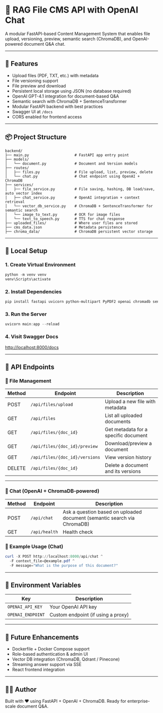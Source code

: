 # 📁 RAG File CMS API with OpenAI Chat

A modular FastAPI-based Content Management System that enables file upload, versioning, preview, semantic search (ChromaDB), and OpenAI-powered document Q&A chat.

---

## 🚀 Features

- Upload files (PDF, TXT, etc.) with metadata
- File versioning support
- File preview and download
- Persistent local storage using JSON (no database required)
- OpenAI GPT-4.1 integration for document-based Q&A
- Semantic search with ChromaDB + SentenceTransformer
- Modular FastAPI backend with best practices
- Swagger UI at `/docs`
- CORS enabled for frontend access

---

## 📦 Project Structure

```
backend/
├── main.py                     # FastAPI app entry point
├── models/
│   └── document.py             # Document and Version models
├── routes/
│   ├── files.py                # File upload, list, preview, delete
│   └── chat.py                 # Chat endpoint using OpenAI + ChromaDB
├── services/
│   ├── file_service.py         # File saving, hashing, DB load/save, auto vector index
│   ├── chat_service.py         # OpenAI integration + context retrieval
│   └── vector_db_service.py    # ChromaDB + SentenceTransformer for semantic search
│   └── image_to_text.py        # OCR for image files
│   └── text_to_speech.py       # TTS for chat response
├── uploaded_files/             # Where user files are stored
├── cms_data.json               # Metadata persistence
├── chroma_data/                # ChromaDB persistent vector storage
```

---

## 🧪 Local Setup

### 1. Create Virtual Environment
```powershell
python -m venv venv
venv\Scripts\activate
```

### 2. Install Dependencies
```powershell
pip install fastapi uvicorn python-multipart PyPDF2 openai chromadb sentence-transformers Pillow torch tensorflow pytesseract scipy langdetect
```

### 3. Run the Server
```powershell
uvicorn main:app --reload
```

### 4. Visit Swagger Docs
[http://localhost:8000/docs](http://localhost:8000/docs)

---

## 📂 API Endpoints

### 📁 File Management

| Method | Endpoint                          | Description                            |
|--------|-----------------------------------|----------------------------------------|
| POST   | `/api/files/upload`               | Upload a new file with metadata        |
| GET    | `/api/files`                      | List all uploaded documents            |
| GET    | `/api/files/{doc_id}`             | Get metadata for a specific document   |
| GET    | `/api/files/{doc_id}/preview`     | Download/preview a document            |
| GET    | `/api/files/{doc_id}/versions`    | View version history                   |
| DELETE | `/api/files/{doc_id}`             | Delete a document and its versions     |

---

### 💬 Chat (OpenAI + ChromaDB-powered)

| Method | Endpoint     | Description                                 |
|--------|--------------|---------------------------------------------|
| POST   | `/api/chat`  | Ask a question based on uploaded document (semantic search via ChromaDB) |
| GET    | `/api/health`| Health check                                |

### 🔧 Example Usage (Chat)

```powershell
curl -X POST http://localhost:8000/api/chat ^
  -F context_file=@example.pdf ^
  -F message="What is the purpose of this document?"
```

---

## 🔐 Environment Variables

| Key              | Description                        |
|------------------|------------------------------------|
| `OPENAI_API_KEY` | Your OpenAI API key                |
| `OPENAI_ENDPOINT`| Custom endpoint (if using a proxy) |

---

## 🧱 Future Enhancements

- Dockerfile + Docker Compose support
- Role-based authentication & admin UI
- Vector DB integration (ChromaDB, Qdrant / Pinecone)
- Streaming answer support via SSE
- React frontend integration

---

## 👨‍💻 Author

Built with ❤️ using FastAPI + OpenAI + ChromaDB. Ready for enterprise-scale document Q&A.

